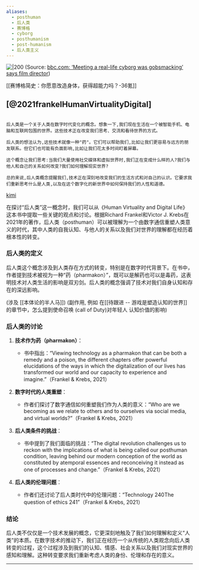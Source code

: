 ```yaml
---
aliases:
  - posthuman
  - 后人类
  - 赛博格
  - cyborg
  - posthumanism
  - post-humanism
  - 后人类主义
---
```


![|200](https://ichef.bbci.co.uk/news/1024/branded_news/ae99/live/b29e99b0-736e-11ef-86be-e5834e76a109.jpg)
(Source:  [bbc.com: ‘Meeting a real-life cyborg was gobsmacking’ says film director](https://www.bbc.com/news/articles/cg58r70yj43o))

[[赛博格简史：你愿意改造身体，获得超能力吗？-36氪]]
## [@2021frankelHumanVirtualityDigital]
```

后人类是一个关于人类在数字时代变化的概念。想象一下,我们现在生活在一个被智能手机、电脑和互联网包围的世界。这些技术正在改变我们思考、交流和看待世界的方式。

后人类的想法认为,这些技术就像一种"药"。它们可以帮助我们,比如让我们更容易与远方的朋友联系。但它们也可能有负面影响,比如让我们花太多时间盯着屏幕。

这个概念让我们思考:当我们大量使用社交媒体和虚拟世界时,我们正在变成什么样的人?我们与他人和自己的关系如何改变?我们如何理解现实世界?

总的来说,后人类概念提醒我们,技术正在深刻地改变我们的生活方式和对自己的认识。它要求我们重新思考什么是人类,以及在这个数字化的新世界中如何保持我们的人性和道德。

```


[kimi](https://kimi.moonshot.cn/chat/cr6jj9ecp7f340ucdrn0)

在探讨“后人类”这一概念时，我们可以从《Human Virtuality and Digital Life》这本书中提取一些关键的观点和讨论。根据Richard Frankel和Victor J. Krebs在2021年的著作，后人类（posthuman）可以被理解为一个由数字通信重塑人类意义的时代，其中人类的自我认知、与他人的关系以及我们对世界的理解都在经历着根本性的转变。

### 后人类的定义

后人类这个概念涉及到人类存在方式的转变，特别是在数字时代背景下。在书中，作者提到技术被视为一种“药（pharmakon）”，既可以是解药也可以是毒药，这表明技术对人类生活的影响是双刃剑。后人类的概念强调了技术对我们自身认知和存在的深远影响。

(涉及 [[本体论的半人马]])
(副作用, 例如 在[[待跟进 -- 游戏是塑造认知的世界]] 的章节中，怎么提到使命召唤 (call of Duty)对年轻人 认知价值的影响)

### 后人类的讨论

1. **技术作为药（pharmakon）**：
    
    - 书中指出：“Viewing technology as a pharmakon that can be both a remedy and a poison, the different chapters offer powerful elucidations of the ways in which the digitalization of our lives has transformed our world and our capacity to experience and imagine.”（Frankel & Krebs, 2021）
        
2. **数字时代的人类重塑**：
    
    - 作者们探讨了数字通信如何重塑我们作为人类的意义：“Who are we becoming as we relate to others and to ourselves via social media, and virtual worlds?”（Frankel & Krebs, 2021）
        
3. **后人类条件的挑战**：
    
    - 书中提到了我们面临的挑战：“The digital revolution challenges us to reckon with the implications of what is being called our posthuman condition, leaving behind our modern conception of the world as constituted by atemporal essences and reconceiving it instead as one of processes and change.”（Frankel & Krebs, 2021）
        
4. **后人类的伦理问题**：
    
    - 作者们还讨论了后人类时代中的伦理问题：“Technology 240The question of ethics 241”（Frankel & Krebs, 2021）
        

### 结论

后人类不仅仅是一个技术发展的概念，它更深刻地触及了我们如何理解和定义“人类”的本质。在数字技术的推动下，我们正在经历一个从传统的人类观念向后人类转变的过程，这个过程涉及到我们的认知、情感、社会关系以及我们对现实世界的感知和理解。这种转变要求我们重新考虑人类的身份、伦理和存在的意义。




---
